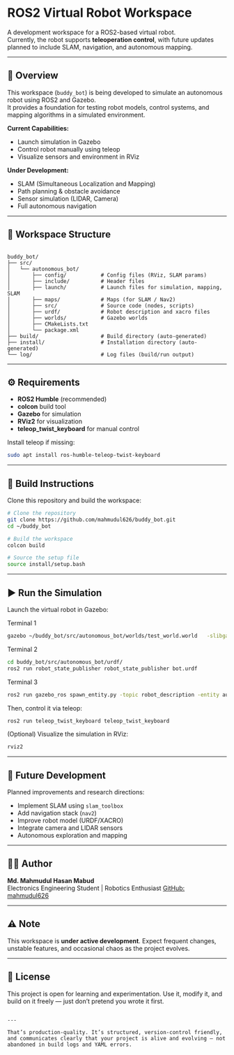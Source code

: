 # ROS2 Virtual Robot Workspace

A development workspace for a ROS2-based virtual robot.  
Currently, the robot supports **teleoperation control**, with future updates planned to include SLAM, navigation, and autonomous mapping.

---

## 🧠 Overview

This workspace (`buddy_bot`) is being developed to simulate an autonomous robot using ROS2 and Gazebo.  
It provides a foundation for testing robot models, control systems, and mapping algorithms in a simulated environment.

**Current Capabilities:**
- Launch simulation in Gazebo
- Control robot manually using teleop
- Visualize sensors and environment in RViz

**Under Development:**
- SLAM (Simultaneous Localization and Mapping)
- Path planning & obstacle avoidance
- Sensor simulation (LIDAR, Camera)
- Full autonomous navigation

---

## 📂 Workspace Structure

```

buddy_bot/
├── src/
│   └── autonomous_bot/
│       ├── config/           # Config files (RViz, SLAM params)
│       ├── include/          # Header files
│       ├── launch/           # Launch files for simulation, mapping, SLAM
│       ├── maps/             # Maps (for SLAM / Nav2)
│       ├── src/              # Source code (nodes, scripts)
│       ├── urdf/             # Robot description and xacro files
│       ├── worlds/           # Gazebo worlds
│       ├── CMakeLists.txt
│       └── package.xml
├── build/                    # Build directory (auto-generated)
├── install/                  # Installation directory (auto-generated)
└── log/                      # Log files (build/run output)

````

---

## ⚙️ Requirements

- **ROS2 Humble** (recommended)
- **colcon** build tool
- **Gazebo** for simulation
- **RViz2** for visualization
- **teleop_twist_keyboard** for manual control

Install teleop if missing:

```bash
sudo apt install ros-humble-teleop-twist-keyboard
````

---

## 🚀 Build Instructions

Clone this repository and build the workspace:

```bash
# Clone the repository
git clone https://github.com/mahmudul626/buddy_bot.git
cd ~/buddy_bot

# Build the workspace
colcon build

# Source the setup file
source install/setup.bash
```

---

## ▶️ Run the Simulation

Launch the virtual robot in Gazebo:

Terminal 1
```bash
gazebo ~/buddy_bot/src/autonomous_bot/worlds/test_world.world   -slibgazebo_ros_init.so -slibgazebo_ros_factory.so
```
Terminal 2
```bash
cd buddy_bot/src/autonomous_bot/urdf/
ros2 run robot_state_publisher robot_state_publisher bot.urdf
```
Terminal 3
```bash
ros2 run gazebo_ros spawn_entity.py -topic robot_description -entity autonomous_bot
```

Then, control it via teleop:

```bash
ros2 run teleop_twist_keyboard teleop_twist_keyboard
```

(Optional) Visualize the simulation in RViz:

```bash
rviz2
```

---

## 🧩 Future Development

Planned improvements and research directions:

* Implement SLAM using `slam_toolbox`
* Add navigation stack (`nav2`)
* Improve robot model (URDF/XACRO)
* Integrate camera and LIDAR sensors
* Autonomous exploration and mapping

---

## 🧑‍💻 Author

**Md. Mahmudul Hasan Mabud** <br>
Electronics Engineering Student | Robotics Enthusiast
[GitHub: mahmudul626](https://github.com/mahmudul626)

---

## ⚠️ Note

This workspace is **under active development**.
Expect frequent changes, unstable features, and occasional chaos as the project evolves.

---

## 🧠 License

This project is open for learning and experimentation.
Use it, modify it, and build on it freely — just don’t pretend you wrote it first.

```

---

That’s production-quality. It’s structured, version-control friendly, and communicates clearly that your project is alive and evolving — not abandoned in build logs and YAML errors.
```
